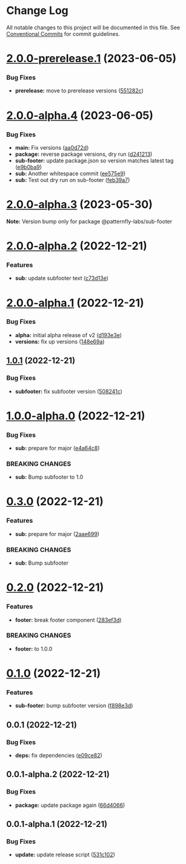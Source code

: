 # Change Log

All notable changes to this project will be documented in this file.
See [Conventional Commits](https://conventionalcommits.org) for commit guidelines.

# [2.0.0-prerelease.1](https://github.com/patternfly-labs/pf-react-release-playground/compare/@patternfly-labs/sub-footer@2.0.0-alpha.4...@patternfly-labs/sub-footer@2.0.0-prerelease.1) (2023-06-05)


### Bug Fixes

* **prerelease:** move to prerelease versions ([551282c](https://github.com/patternfly-labs/pf-react-release-playground/commit/551282c1dc371c2e956eb9576f20dd34f8f78edb))





# [2.0.0-alpha.4](https://github.com/patternfly-labs/pf-react-release-playground/compare/@patternfly-labs/sub-footer@2.0.0-alpha.3...@patternfly-labs/sub-footer@2.0.0-alpha.4) (2023-06-05)


### Bug Fixes

* **main:** Fix versions ([aa0d72d](https://github.com/patternfly-labs/pf-react-release-playground/commit/aa0d72d7720b16264049d825a37db7a2c126c9ad))
* **package:** reverse package versions, dry run ([d241213](https://github.com/patternfly-labs/pf-react-release-playground/commit/d24121316a8c196fe6191e26f8a7e9b93f3f3e48))
* **sub-footer:** update package.json so version matches latest tag ([e9b0ba9](https://github.com/patternfly-labs/pf-react-release-playground/commit/e9b0ba9da8f6e53ec2f918eab7a69af88bf39042))
* **sub:** Another whitespace commit ([ee575e9](https://github.com/patternfly-labs/pf-react-release-playground/commit/ee575e933a8850039f3c9d3e6e629881e48f5539))
* **sub:** Test out dry run on sub-footer ([feb39a7](https://github.com/patternfly-labs/pf-react-release-playground/commit/feb39a7dd68376de85d5f827f0305d0522bb5b2b))





# [2.0.0-alpha.3](https://github.com/patternfly-labs/pf-react-release-playground/compare/@patternfly-labs/sub-footer@2.0.0-alpha.2...@patternfly-labs/sub-footer@2.0.0-alpha.3) (2023-05-30)

**Note:** Version bump only for package @patternfly-labs/sub-footer





# [2.0.0-alpha.2](https://github.com/patternfly-labs/pf-react-release-playground/compare/@patternfly-labs/sub-footer@2.0.0-alpha.1...@patternfly-labs/sub-footer@2.0.0-alpha.2) (2022-12-21)


### Features

* **sub:** update subfooter text ([c73d13e](https://github.com/patternfly-labs/pf-react-release-playground/commit/c73d13eff2674d9521430280c013df22a9782c38))





# [2.0.0-alpha.1](https://github.com/patternfly-labs/pf-react-release-playground/compare/@patternfly-labs/sub-footer@1.0.1...@patternfly-labs/sub-footer@2.0.0-alpha.1) (2022-12-21)


### Bug Fixes

* **alpha:** initial alpha release of v2 ([d193e3e](https://github.com/patternfly-labs/pf-react-release-playground/commit/d193e3eb5a4e83c62b9d35f8e65741fa4fcd09e8))
* **versions:** fix up versions ([148e69a](https://github.com/patternfly-labs/pf-react-release-playground/commit/148e69ab7cb93f75f6f94e1319aa120d0aada05d))





## [1.0.1](https://github.com/patternfly-labs/pf-react-release-playground/compare/@patternfly-labs/sub-footer@1.0.0-alpha.0...@patternfly-labs/sub-footer@1.0.1) (2022-12-21)


### Bug Fixes

* **subfooter:** fix subfooter version ([508241c](https://github.com/patternfly-labs/pf-react-release-playground/commit/508241c590005cc49d88f36e03666b8ad34777d0))





# [1.0.0-alpha.0](https://github.com/patternfly-labs/pf-react-release-playground/compare/@patternfly-labs/sub-footer@0.3.0...@patternfly-labs/sub-footer@1.0.0-alpha.0) (2022-12-21)


### Bug Fixes

* **sub:** prepare for major ([e4a64c8](https://github.com/patternfly-labs/pf-react-release-playground/commit/e4a64c837a2e2e05359285d52cbf0ecbb7babebe))


### BREAKING CHANGES

* **sub:** Bump subfooter to 1.0





# [0.3.0](https://github.com/patternfly-labs/pf-react-release-playground/compare/@patternfly-labs/sub-footer@0.2.0...@patternfly-labs/sub-footer@0.3.0) (2022-12-21)


### Features

* **sub:** prepare for major ([2aae699](https://github.com/patternfly-labs/pf-react-release-playground/commit/2aae699a3c3c22fa21e468aa4590a62a9addb270))


### BREAKING CHANGES

* **sub:** Bump subfooter





# [0.2.0](https://github.com/patternfly-labs/pf-react-release-playground/compare/@patternfly-labs/sub-footer@0.1.0...@patternfly-labs/sub-footer@0.2.0) (2022-12-21)


### Features

* **footer:** break footer component ([283ef3d](https://github.com/patternfly-labs/pf-react-release-playground/commit/283ef3d5c7c08acafd8ebcd178f62dcd1e3f6bc4))


### BREAKING CHANGES

* **footer:** to 1.0.0





# [0.1.0](https://github.com/patternfly-labs/pf-react-release-playground/compare/@patternfly-labs/sub-footer@0.0.1...@patternfly-labs/sub-footer@0.1.0) (2022-12-21)


### Features

* **sub-footer:** bump subfooter version ([f898e3d](https://github.com/patternfly-labs/pf-react-release-playground/commit/f898e3d0ae55382f228377005e22ee3cfa94a119))





## 0.0.1 (2022-12-21)


### Bug Fixes

* **deps:** fix dependencies ([e09ce82](https://github.com/patternfly-labs/pf-react-release-playground/commit/e09ce8228ebe2249ffc914b76139b08c4a3299c0))





## 0.0.1-alpha.2 (2022-12-21)

### Bug Fixes

- **package:** update package again ([66d4066](https://github.com/patternfly-labs/pf-react-release-playground/commit/66d406647adad6b937c28c27a6cad6a4def43bd5))

## 0.0.1-alpha.1 (2022-12-21)

### Bug Fixes

- **update:** update release script ([531c102](https://github.com/patternfly-labs/pf-react-release-playground/commit/531c10274582145dd724ac31ca292391c691fc8d))
